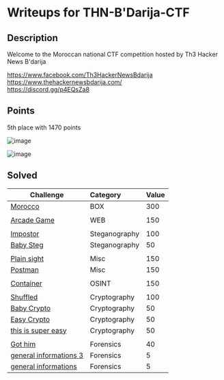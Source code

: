 # Writeups for THN-B'Darija-CTF
 
## Description  

Welcome to the Moroccan national CTF competition hosted by Th3 Hacker News B'darija

https://www.facebook.com/Th3HackerNewsBdarija  
https://www.thehackernewsbdarija.com/  
https://discord.gg/p4EQsZa8  

## Points

5th place with 1470 points 

![image](https://user-images.githubusercontent.com/72421091/163735500-dfc01e96-2e57-4675-aee6-90bfcfc7da6a.png)

![image](https://user-images.githubusercontent.com/72421091/163735546-2bc8c0ec-29f9-4951-a881-4565aa3c0779.png)


## Solved 

Challenge | Category | Value      
----------|:---------|:-----------
[Morocco](https://github.com/BaadMaro/CTF/tree/main/THN-B'Darija-CTF/BOX/Morocco) | BOX | 300
[]() | []() | []()
[Arcade Game](https://github.com/BaadMaro/CTF/tree/main/THN-B'Darija-CTF/WEB/Arcade%20Game) | WEB | 150
[]() | []() | []()
[Impostor](https://github.com/BaadMaro/CTF/tree/main/THN-B'Darija-CTF/Steganography/Impostor) | Steganography | 100
[Baby Steg](https://github.com/BaadMaro/CTF/tree/main/THN-B'Darija-CTF/Steganography/Baby%20Steg) | Steganography | 50
[]() | []() | []()
[Plain sight](https://github.com/BaadMaro/CTF/tree/main/THN-B'Darija-CTF/Misc/Plain%20sight) | Misc | 150  
[Postman](https://github.com/BaadMaro/CTF/tree/main/THN-B'Darija-CTF/Misc/Postman) | Misc | 150  
[]() | []() | []()
[Container](https://github.com/BaadMaro/CTF/tree/main/THN-B'Darija-CTF/OSINT/Container) | OSINT | 150
[]() | []() | []()
[Shuffled](https://github.com/BaadMaro/CTF/tree/main/THN-B'Darija-CTF/Cryprography/Shuffled) | Cryptography | 100
[Baby Crypto](https://github.com/BaadMaro/CTF/tree/main/THN-B'Darija-CTF/Cryprography/Baby%20Crypto) | Cryptography | 50  
[Easy Crypto](https://github.com/BaadMaro/CTF/tree/main/THN-B'Darija-CTF/Cryprography/Easy%20Crypto) | Cryptography | 50  
[this is super easy](https://github.com/BaadMaro/CTF/tree/main/THN-B'Darija-CTF/Cryprography/this%20is%20super%20easy) | Cryptography | 50
[]() | []() | []()
[Got him](https://github.com/BaadMaro/CTF/tree/main/THN-B'Darija-CTF/Forensics/Got%20him) | Forensics | 40
[general informations 3](https://github.com/BaadMaro/CTF/tree/main/THN-B'Darija-CTF/Forensics/general%20informations%203) | Forensics | 5
[general informations](https://github.com/BaadMaro/CTF/tree/main/THN-B'Darija-CTF/Forensics/general%20informations) | Forensics | 5


